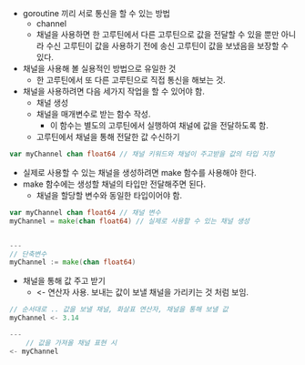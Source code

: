* goroutine 끼리 서로 통신을 할 수 있는 방법
  * channel
  * 채널을 사용하면 한 고루틴에서 다른 고루틴으로 값을 전달할 수 있을 뿐만 아니라 수신 고루틴이 값을 사용하기 전에 송신 고루틴이 값을 보냈음을 보장할 수 있다.
* 채널을 사용해 볼 실용적인 방법으로 유일한 것
  * 한 고루틴에서 또 다른 고루틴으로 직접 통신을 해보는 것.
* 채널을 사용하려면 다음 세가지 작업을 할 수 있어야 함.
  * 채널 생성
  * 채널을 매개변수로 받는 함수 작성.
    * 이 함수는 별도의 고루틴에서 실행하여 채널에 값을 전달하도록 함.
  * 고루틴에서 채널을 통해 전달한 값 수신하기
~~~go
var myChannel chan float64 // 채널 키워드와 채널이 주고받을 값의 타입 지정
~~~

* 실제로 사용할 수 있는 채널을 생성하려면 make 함수를 사용해야 한다.
* make 함수에는 생성할 채널의 타입만 전달해주면 된다.
  * 채널을 할당할 변수와 동일한 타입이어야 함.
~~~go
var myChannel chan float64 // 채널 변수
myChannel = make(chan float64) // 실제로 사용할 수 있는 채널 생성


--- 
// 단축변수
myChannel := make(chan float64)
~~~

* 채널을 통해 값 주고 받기
  * <- 연산자 사용. 보내는 값이 보낼 채널을 가리키는 것 처럼 보임.
~~~go
// 순서대로 .. 값을 보낼 채널, 화살표 연산자, 채널을 통해 보낼 값
myChannel <- 3.14

---
	// 값을 가져올 채널 표현 시
<- myChannel 
~~~